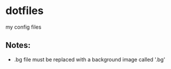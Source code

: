 # dotfiles

 my config files

## Notes:

- .bg file must be replaced with a background image called '.bg'
